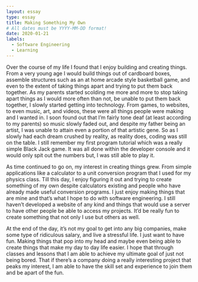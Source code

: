```yaml
---
layout: essay
type: essay
title: Making Something My Own
# All dates must be YYYY-MM-DD format!
date: 2020-01-21
labels:
  - Software Engineering
  - Learning
---
```




Over the course of my life I found that I enjoy building and creating things. From a very young age I would build things out of cardboard boxes, assemble structures such as an at home arcade style basketball game, and even to the extent of taking things apart and trying to put them back together. As my parents started scolding me more and more to stop taking apart things as I would more often than not, be unable to put them back together, I slowly started getting into technology. From games, to websites, to even music, art, and videos, these were all things people were making and I wanted in. I soon found out that I’m fairly tone deaf (at least according to my parents) so music slowly faded out, and despite my father being an artist, I was unable to attain even a portion of that artistic gene. So as I slowly had each dream crushed by reality, as reality does, coding was still on the table. I still remember my first program tutorial which was a really simple Black Jack game. It was all done within the developer console and it would only spit out the numbers but, I was still able to play it.

As time continued to go on, my interest in creating things grew. From simple applications like a calculator to a unit conversion program that I used for my physics class. Till this day, I enjoy figuring it out and trying to create something of my own despite calculators existing and people who have already made useful conversion programs. I just enjoy making things that are mine and that’s what I hope to do with software engineering. I still haven’t developed a website of any kind and things that would use a server to have other people be able to access my projects. It’d be really fun to create something that not only I use but others as well. 

At the end of the day, it’s not my goal to get into any big companies, make some type of ridiculous salary, and live a stressful life. I just want to have fun. Making things that pop into my head and maybe even being able to create things that make my day to day life easier. I hope that through classes and lessons that I am able to achieve my ultimate goal of just not being bored. That if there’s a company doing a really interesting project that peaks my interest, I am able to have the skill set and experience to join them and be apart of the fun.

